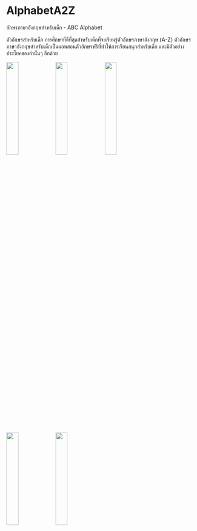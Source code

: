 # AlphabetA2Z
อักษรภาษาอังกฤษสำหรับเด็ก - ABC Alphabet

ตัวอักษรสำหรับเด็ก การศึกษาที่ดีที่สุดสำหรับเด็กที่จะเรียนรู้ตัวอักษรภาษาอังกฤษ (A-Z) ตัวอักษรภาษาอังกฤษสำหรับเด็กเป็นแอพสอนตัวอักษรฟรีที่ทำให้การเรียนสนุกสำหรับเด็ก และมีตัวอย่างประโยคของคำนั้นๆ อีกด้วย

<div>
<img width="25%" src="https://user-images.githubusercontent.com/26242114/78471178-942d1a80-7759-11ea-845e-93cc7e09b2fc.png">
<img width="25%" src="https://user-images.githubusercontent.com/26242114/78471179-95f6de00-7759-11ea-986f-babb56441a9f.png">
<img width="25%" src="https://user-images.githubusercontent.com/26242114/78471180-968f7480-7759-11ea-8ea8-d0cae9cf8013.png">
<img width="25%" src="https://user-images.githubusercontent.com/26242114/78471182-97280b00-7759-11ea-9eaf-c812295a2e3b.png">
<img width="25%" src="https://user-images.githubusercontent.com/26242114/78471183-97280b00-7759-11ea-870a-66ba7905d0c3.png">
 </div>
